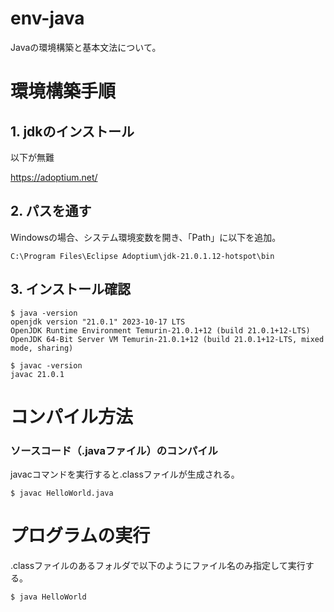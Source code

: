 # env-java

Javaの環境構築と基本文法について。

# 環境構築手順

## 1. jdkのインストール
以下が無難

https://adoptium.net/

## 2. パスを通す
Windowsの場合、システム環境変数を開き、「Path」に以下を追加。
```
C:\Program Files\Eclipse Adoptium\jdk-21.0.1.12-hotspot\bin
```

## 3. インストール確認

```
$ java -version
openjdk version "21.0.1" 2023-10-17 LTS
OpenJDK Runtime Environment Temurin-21.0.1+12 (build 21.0.1+12-LTS)
OpenJDK 64-Bit Server VM Temurin-21.0.1+12 (build 21.0.1+12-LTS, mixed mode, sharing)
```

```
$ javac -version
javac 21.0.1
```

# コンパイル方法

### ソースコード（.javaファイル）のコンパイル
javacコマンドを実行すると.classファイルが生成される。
```
$ javac HelloWorld.java
```

# プログラムの実行
.classファイルのあるフォルダで以下のようにファイル名のみ指定して実行する。
```
$ java HelloWorld
```